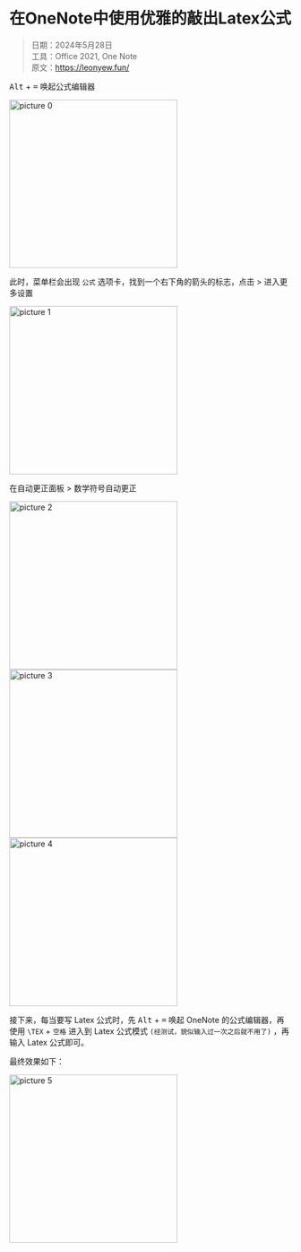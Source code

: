 # 在OneNote中使用优雅的敲出Latex公式

> 日期：2024年5月28日<br>
> 工具：Office 2021, One Note<br>
> 原文：https://leonyew.fun/

<kbd>Alt</kbd> + <kbd>=</kbd> 唤起公式编辑器

<img alt="picture 0" src="https://cdn.jsdelivr.net/gh/LeonYew-SWPU/FileTem@main/imgs/43ccd945d48c337042a6f1ee0562323d668af6e1e4eb0d68fc2c0789c7e0ef10.jpg" width="300" />  

此时，菜单栏会出现 `公式` 选项卡，找到一个右下角的箭头的标志，点击 > 进入更多设置

<img alt="picture 1" src="https://cdn.jsdelivr.net/gh/LeonYew-SWPU/FileTem@main/imgs/2f872e7988c6ae2fb5011006ff4a30cf6f9a507e4c0f8e5934908c08eecf98a0.jpg" width="300" />  

在自动更正面板 > 数学符号自动更正

<img alt="picture 2" src="https://cdn.jsdelivr.net/gh/LeonYew-SWPU/FileTem@main/imgs/d2e2bfc02c04cc7e56c52ee895138e4089d7409a31d48d95a774847c83149328.jpg" width="300" />  

<img alt="picture 3" src="https://cdn.jsdelivr.net/gh/LeonYew-SWPU/FileTem@main/imgs/ac297923929e62cbfb72547db56108b1d0197eba55b657fb331f4655698cd0f3.gif" width="300" />  

<img alt="picture 4" src="https://cdn.jsdelivr.net/gh/LeonYew-SWPU/FileTem@main/imgs/aac9639a2f325f38a7d937441709b51a9e85c4f81b746fa3a4c13c694bbc0efe.jpg" width="300" />  

接下来，每当要写 Latex 公式时，先 <kbd>Alt</kbd> + <kbd>=</kbd> 唤起 OneNote 的公式编辑器，再使用 `\TEX` + `空格` 进入到 Latex 公式模式 `(经测试，貌似输入过一次之后就不用了)` ，再输入 Latex 公式即可。

最终效果如下：

<img alt="picture 5" src="https://cdn.jsdelivr.net/gh/LeonYew-SWPU/FileTem@main/imgs/537e92060438dbf827573e38e50e93d62b26b4bff520cf269f2532e76322b55f.gif" width="300" />  
